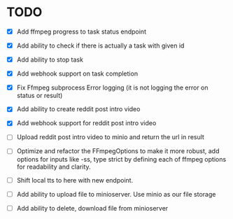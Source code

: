 # TODO
- [x] Add ffmpeg progress to task status endpoint
- [x] Add ability to check if there is actually a task with given id
- [x] Add ability to stop task
- [x] Add webhook support on task completion
- [x] Fix Ffmpeg subprocess Error logging (it is not logging the error on status or result)
- [x] Add ability to create reddit post intro video
- [x] Add webhook support for reddit post intro video
- [ ] Upload reddit post intro video to minio and return the url in result 
- [ ] Optimize and refactor the FFmpegOptions to make it more robust, add options for inputs like -ss, type strict by defining each of ffmpeg options for readability and clarity.
- [ ] Shift local tts to here with new endpoint.

- [ ] Add ability to upload file to minioserver. Use minio as our file storage
- [ ] Add ability to delete, download file from minioserver